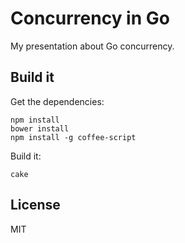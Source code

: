 # Concurrency in Go

My presentation about Go concurrency.

## Build it

Get the dependencies:

    npm install
    bower install
    npm install -g coffee-script

Build it:

    cake

## License

MIT
